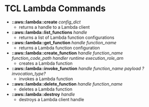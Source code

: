 # TCL Lambda Commands
* **::aws::lambda::create** *config_dict*
    - returns a handle to a Lambda client
* **::aws::lambda::list_functions** *handle*
    - returns a list of Lambda function configurations
* **::aws::lambda::get_function** *handle* *function_name*
    - returns a Lambda function configuration
* **::aws::lambda::create_function** *handle* *function_name* *function_code_path* *handler* *runtime* *execution_role_arn*
    - creates a Lambda function
* **::aws::lambda::invoke_function** *handle* *function_name* *payload* *?invocation_type?*
    - invokes a Lambda function
* **::aws::lambda::delete_function** *handle* *function_name*
    - deletes a Lambda function
* **::aws::lambda::destroy** *handle*
    - destroys a Lambda client handle
